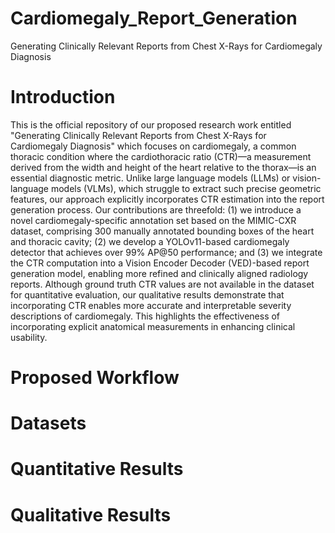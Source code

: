 # Cardiomegaly_Report_Generation
Generating Clinically Relevant Reports from Chest X-Rays for Cardiomegaly Diagnosis

# Introduction
This is the official repository of our proposed research work entitled "Generating Clinically Relevant Reports from Chest X-Rays for Cardiomegaly Diagnosis" which focuses on cardiomegaly, a common thoracic condition where the cardiothoracic ratio (CTR)—a measurement derived from the width and height of the heart relative to the thorax—is an essential diagnostic metric. Unlike large language models (LLMs) or vision-language models (VLMs), which struggle to extract such precise geometric features, our approach explicitly incorporates CTR estimation into the report generation process. Our contributions are threefold: (1) we introduce a novel cardiomegaly-specific annotation set based on the MIMIC-CXR dataset, comprising 300 manually annotated bounding boxes of the heart and thoracic cavity; (2) we develop a YOLOv11-based cardiomegaly detector that achieves over 99\% AP@50 performance; and (3) we integrate the CTR computation into a Vision Encoder Decoder (VED)-based report generation model, enabling more refined and clinically aligned radiology reports. Although ground truth CTR values are not available in the dataset for quantitative evaluation, our qualitative results demonstrate that incorporating CTR enables more accurate and interpretable severity descriptions of cardiomegaly. This highlights the effectiveness of incorporating explicit anatomical measurements in enhancing clinical usability. 

# Proposed Workflow


# Datasets



# Quantitative Results


# Qualitative Results
